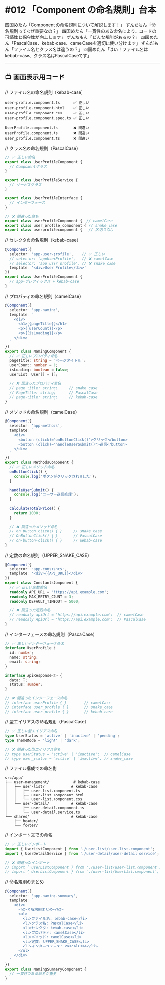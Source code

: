 # #012 「Component の命名規則」台本

四国めたん「Component の命名規則について解説します！」
ずんだもん「命名規則ってなぜ重要なの？」
四国めたん「一貫性のある命名により、コードの可読性と保守性が向上します」
ずんだもん「どんな規則があるの？」
四国めたん「PascalCase、kebab-case、camelCaseを適切に使い分けます」
ずんだもん「ファイル名とクラス名は違うの？」
四国めたん「はい！ファイル名はkebab-case、クラス名はPascalCaseです」

---

## 📺 画面表示用コード

// ファイル名の命名規則（kebab-case）
```
user-profile.component.ts      ✅ 正しい
user-profile.component.html    ✅ 正しい
user-profile.component.css     ✅ 正しい
user-profile.component.spec.ts ✅ 正しい

UserProfile.component.ts       ❌ 間違い
userProfile.component.ts       ❌ 間違い
user_profile.component.ts      ❌ 間違い
```

// クラス名の命名規則（PascalCase）
```typescript
// ✅ 正しい命名
export class UserProfileComponent {
  // Componentクラス
}

export class UserProfileService {
  // サービスクラス
}

export class UserProfileInterface {
  // インターフェース
}

// ❌ 間違った命名
export class userProfileComponent {  // camelCase
export class user_profile_component { // snake_case
export class userprofilecomponent {   // 区切りなし
```

// セレクタの命名規則（kebab-case）
```typescript
@Component({
  selector: 'app-user-profile',    // ✅ 正しい
  // selector: 'appUserProfile',   // ❌ camelCase
  // selector: 'app_user_profile', // ❌ snake_case
  template: '<div>User Profile</div>'
})
export class UserProfileComponent {
  // app-プレフィックス + kebab-case
}
```

// プロパティの命名規則（camelCase）
```typescript
@Component({
  selector: 'app-naming',
  template: `
    <div>
      <h1>{{pageTitle}}</h1>
      <p>{{userCount}}</p>
      <p>{{isLoading}}</p>
    </div>
  `
})
export class NamingComponent {
  // ✅ 正しいプロパティ命名
  pageTitle: string = 'ページタイトル';
  userCount: number = 0;
  isLoading: boolean = false;
  userList: User[] = [];
  
  // ❌ 間違ったプロパティ命名
  // page_title: string;     // snake_case
  // PageTitle: string;      // PascalCase
  // page-title: string;     // kebab-case
}
```

// メソッドの命名規則（camelCase）
```typescript
@Component({
  selector: 'app-methods',
  template: `
    <div>
      <button (click)="onButtonClick()">クリック</button>
      <button (click)="handleUserSubmit()">送信</button>
    </div>
  `
})
export class MethodsComponent {
  // ✅ 正しいメソッド命名
  onButtonClick() {
    console.log('ボタンがクリックされました');
  }
  
  handleUserSubmit() {
    console.log('ユーザー送信処理');
  }
  
  calculateTotalPrice() {
    return 1000;
  }
  
  // ❌ 間違ったメソッド命名
  // on_button_click() { }     // snake_case
  // OnButtonClick() { }       // PascalCase
  // on-button-click() { }     // kebab-case
}
```

// 定数の命名規則（UPPER_SNAKE_CASE）
```typescript
@Component({
  selector: 'app-constants',
  template: '<div>{{API_URL}}</div>'
})
export class ConstantsComponent {
  // ✅ 正しい定数命名
  readonly API_URL = 'https://api.example.com';
  readonly MAX_RETRY_COUNT = 3;
  readonly DEFAULT_TIMEOUT = 5000;
  
  // ❌ 間違った定数命名
  // readonly apiUrl = 'https://api.example.com';  // camelCase
  // readonly ApiUrl = 'https://api.example.com';  // PascalCase
}
```

// インターフェースの命名規則（PascalCase）
```typescript
// ✅ 正しいインターフェース命名
interface UserProfile {
  id: number;
  name: string;
  email: string;
}

interface ApiResponse<T> {
  data: T;
  status: number;
}

// ❌ 間違ったインターフェース命名
// interface userProfile { }        // camelCase
// interface user_profile { }       // snake_case
// interface user-profile { }       // kebab-case
```

// 型エイリアスの命名規則（PascalCase）
```typescript
// ✅ 正しい型エイリアス命名
type UserStatus = 'active' | 'inactive' | 'pending';
type ThemeMode = 'light' | 'dark';

// ❌ 間違った型エイリアス命名
// type userStatus = 'active' | 'inactive';  // camelCase
// type user_status = 'active' | 'inactive'; // snake_case
```

// ファイル構成での命名例
```
src/app/
├── user-management/           # kebab-case
│   ├── user-list/            # kebab-case
│   │   ├── user-list.component.ts
│   │   ├── user-list.component.html
│   │   └── user-list.component.css
│   └── user-detail/          # kebab-case
│       ├── user-detail.component.ts
│       └── user-detail.service.ts
└── shared/                   # kebab-case
    ├── header/
    └── footer/
```

// インポート文での命名
```typescript
// ✅ 正しいインポート
import { UserListComponent } from './user-list/user-list.component';
import { UserDetailService } from './user-detail/user-detail.service';

// ❌ 間違ったインポート
// import { userListComponent } from './user-list/user-list.component';
// import { UserListComponent } from './user-list/UserList.component';
```

// 命名規則のまとめ
```typescript
@Component({
  selector: 'app-naming-summary',
  template: `
    <div>
      <h2>命名規則まとめ</h2>
      <ul>
        <li>ファイル名: kebab-case</li>
        <li>クラス名: PascalCase</li>
        <li>セレクタ: kebab-case</li>
        <li>プロパティ: camelCase</li>
        <li>メソッド: camelCase</li>
        <li>定数: UPPER_SNAKE_CASE</li>
        <li>インターフェース: PascalCase</li>
      </ul>
    </div>
  `
})
export class NamingSummaryComponent {
  // 一貫性のある命名が重要
}
```
